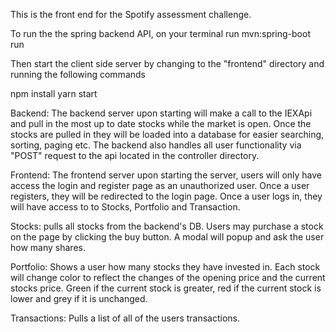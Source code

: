 This is the front end for the Spotify assessment challenge. 

To run the the spring backend API, on your terminal run 
    mvn:spring-boot run 

Then start the client side server by 
changing to the "frontend" directory and running the following commands

 npm install
 yarn start


 Backend: 
 The backend server upon starting will make a call to the IEXApi and pull in the most up to date stocks while the market is open. Once the stocks are pulled in they will be loaded into a database for easier searching, sorting, paging etc. 
The backend also handles all user functionality via "POST" request to the api located in the controller directory.

Frontend: 
The frontend server upon starting the server, users will only have access the login and register page as an unauthorized user. Once a user registers, they will be redirected to the login page. Once a user logs in, they will have access to to Stocks, Portfolio and Transaction. 

Stocks: pulls all stocks from the backend's DB. Users may purchase a stock on the page by clicking the buy button. A modal will popup and ask the user how many shares. 

Portfolio: Shows a user how many stocks they have invested in. Each stock will change color to reflect the changes of the opening price and the current stocks price. Green if the current stock is greater, red if the current stock is lower and grey if it is unchanged. 

Transactions: Pulls a list of all of the users transactions. 


